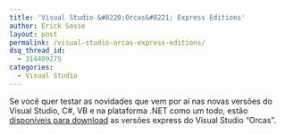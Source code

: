 ```yaml
---
title: 'Visual Studio &#8220;Orcas&#8221; Express Editions'
author: Erick Sasse
layout: post
permalink: /visual-studio-orcas-express-editions/
dsq_thread_id:
  - 314409275
categories:
  - Visual Studio
---
```

Se você quer testar as novidades que vem por aí nas novas versões do Visual Studio, C#, VB e na plataforma .NET como um todo, estão [disponíveis para download][1] as versões express do Visual Studio &#8220;Orcas&#8221;.

 [1]: http://msdn.microsoft.com/vstudio/express/future/